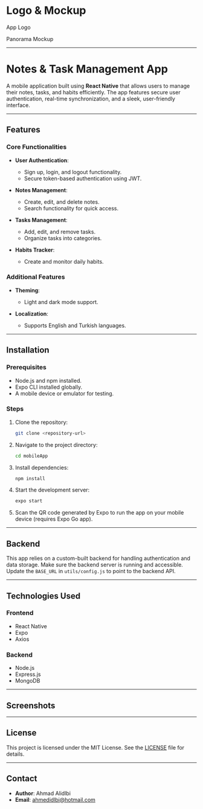 # Logo & Mockup

App Logo



Panorama Mockup

---

# Notes & Task Management App

A mobile application built using **React Native** that allows users to manage their notes, tasks, and habits efficiently. The app features secure user authentication, real-time synchronization, and a sleek, user-friendly interface.

---

## Features

### Core Functionalities

- **User Authentication**:

  - Sign up, login, and logout functionality.
  - Secure token-based authentication using JWT.

- **Notes Management**:

  - Create, edit, and delete notes.
  - Search functionality for quick access.

- **Tasks Management**:

  - Add, edit, and remove tasks.
  - Organize tasks into categories.

- **Habits Tracker**:

  - Create and monitor daily habits.

### Additional Features

- **Theming**:

  - Light and dark mode support.

- **Localization**:

  - Supports English and Turkish languages.

---

## Installation

### Prerequisites

- Node.js and npm installed.
- Expo CLI installed globally.
- A mobile device or emulator for testing.

### Steps

1. Clone the repository:

   ```bash
   git clone <repository-url>
   ```

2. Navigate to the project directory:

   ```bash
   cd mobileApp
   ```

3. Install dependencies:

   ```bash
   npm install
   ```

4. Start the development server:

   ```bash
   expo start
   ```

5. Scan the QR code generated by Expo to run the app on your mobile device (requires Expo Go app).

---

## Backend

This app relies on a custom-built backend for handling authentication and data storage. Make sure the backend server is running and accessible. Update the `BASE_URL` in `utils/config.js` to point to the backend API.

---

## Technologies Used

### Frontend

- React Native
- Expo
- Axios

### Backend

- Node.js
- Express.js
- MongoDB

---

## Screenshots



---

## License

This project is licensed under the MIT License. See the [LICENSE](LICENSE) file for details.

---

## Contact

- **Author**: Ahmad Alidlbi
- **Email**: [ahmedidlbi@hotmail.com](mailto:ahmedidlbi@hotmail.com)

